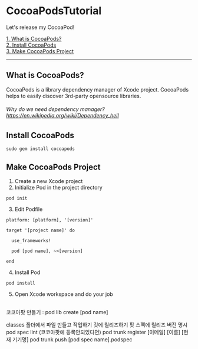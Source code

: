 # CocoaPodsTutorial
Let's release my CocoaPod!<br/>

[1. What is CocoaPods?](#what-is-cocoapods)<br/>
[2. Install CocoaPods](#install-cocoapods)<br/>
[3. Make CocoaPods Project](#make-cocoapods-project)

***

## What is CocoaPods?
CocoaPods is a library dependency manager of Xcode project. CocoaPods helps to easily discover 3rd-party opensource libraries.

###### Why do we need dependency manager? https://en.wikipedia.org/wiki/Dependency_hell

## Install CocoaPods
```
sudo gem install cocoapods
```

## Make CocoaPods Project
1. Create a new Xcode project
2. Initialize Pod in the project directory
```
pod init
```
3. Edit Podfile
```
platform: [platform], '[version]'

target '[project name]' do

  use_frameworks!

  pod [pod name], ~>[version]

end
```
4. Install Pod
```
pod install
```
5. Open Xcode workspace and do your job

## 

코코아팟 만들기
: pod lib create [pod name]

classes 폴더에서 파일 만들고 작업하기
깃에 릴리즈하기
팟 스펙에 릴리즈 버전 명시
pod spec lint
(코코아팟에 등록안되있다면) pod trunk register [이메일] [이름] [현재 기기명]
pod trunk push [pod spec name].podspec
